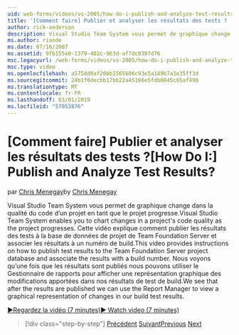 ```yaml
---
uid: web-forms/videos/vs-2005/how-do-i-publish-and-analyze-test-results
title: '[Comment faire] Publier et analyser les résultats des tests ? | Microsoft Docs'
author: rick-anderson
description: Visual Studio Team System vous permet de graphique change dans la qualité du code d’un projet en tant que le projet progresse. Cette vidéo fournit des instructions sur comment publ....
ms.author: riande
ms.date: 07/16/2007
ms.assetid: 9fb155e0-1379-482c-963d-af7dc0397d76
msc.legacyurl: /web-forms/videos/vs-2005/how-do-i-publish-and-analyze-test-results
msc.type: video
ms.openlocfilehash: a575dd0af20bb1565606c93e5a189b7a3e35ff3d
ms.sourcegitcommit: 24b1f6decbb17bb22a45166e5fdb0845c65af498
ms.translationtype: MT
ms.contentlocale: fr-FR
ms.lasthandoff: 03/01/2019
ms.locfileid: "57053876"
---
```

<a name="how-do-i-publish-and-analyze-test-results"></a><span data-ttu-id="c9638-105">[Comment faire] Publier et analyser les résultats des tests ?</span><span class="sxs-lookup"><span data-stu-id="c9638-105">[How Do I:] Publish and Analyze Test Results?</span></span>
====================
<span data-ttu-id="c9638-106">par [Chris Menegay](https://twitter.com/CMenegay)</span><span class="sxs-lookup"><span data-stu-id="c9638-106">by [Chris Menegay](https://twitter.com/CMenegay)</span></span>

<span data-ttu-id="c9638-107">Visual Studio Team System vous permet de graphique change dans la qualité du code d’un projet en tant que le projet progresse.</span><span class="sxs-lookup"><span data-stu-id="c9638-107">Visual Studio Team System enables you to chart changes in a project's code quality as the project progresses.</span></span> <span data-ttu-id="c9638-108">Cette vidéo explique comment publier les résultats des tests à la base de données de projet de Team Foundation Server et associer les résultats à un numéro de build.</span><span class="sxs-lookup"><span data-stu-id="c9638-108">This video provides instructions on how to publish test results to the Team Foundation Server project database and associate the results with a build number.</span></span> <span data-ttu-id="c9638-109">Nous voyons qu’une fois que les résultats sont publiés nous pouvons utiliser le Gestionnaire de rapports pour afficher une représentation graphique des modifications apportées dans nos résultats de test de build.</span><span class="sxs-lookup"><span data-stu-id="c9638-109">We see that after the results are published we can use the Report Manager to view a graphical representation of changes in our build test results.</span></span>

[<span data-ttu-id="c9638-110">&#9654;Regardez la vidéo (7 minutes)</span><span class="sxs-lookup"><span data-stu-id="c9638-110">&#9654; Watch video (7 minutes)</span></span>](https://channel9.msdn.com/Blogs/ASP-NET-Site-Videos/how-do-i-publish-and-analyze-test-results)

> [!div class="step-by-step"]
> <span data-ttu-id="c9638-111">[Précédent](how-do-i-use-generic-tests.md)
> [Suivant](how-do-i-discover-application-changes-prior-to-deployment.md)</span><span class="sxs-lookup"><span data-stu-id="c9638-111">[Previous](how-do-i-use-generic-tests.md)
[Next](how-do-i-discover-application-changes-prior-to-deployment.md)</span></span>
